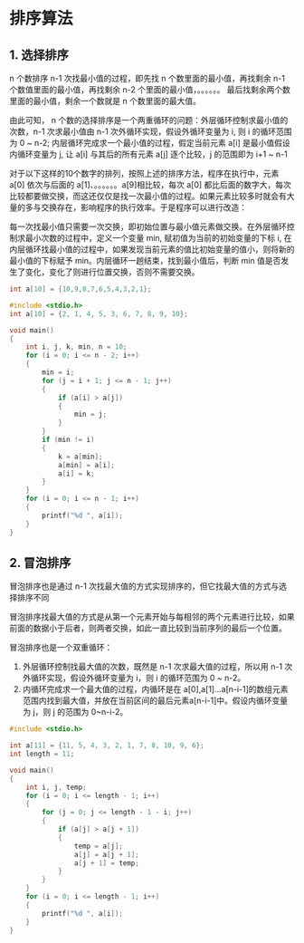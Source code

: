 # 排序算法

## 1. 选择排序

n 个数排序 n-1 次找最小值的过程，即先找 n 个数里面的最小值，再找剩余 n-1 个数值里面的最小值，再找剩余 n-2 个里面的最小值，。。。。。。 最后找剩余两个数里面的最小值，剩余一个数就是 n 个数里面的最大值。

由此可知， n 个数的选择排序是一个两重循环的问题：外层循环控制求最小值的次数，n-1 次求最小值由 n-1 次外循环实现，假设外循环变量为 i, 则 i 的循环范围为 0 ~ n-2; 内层循环完成求一个最小值的过程，假定当前元素 a[i] 是最小值假设内循环变量为 j, 让 a[i] 与其后的所有元素 a[j] 逐个比较，j 的范围即为 i+1 ~ n-1

对于以下这样的10个数字的排列，按照上述的排序方法，程序在执行中，元素 a[0] 依次与后面的 a[1]、。。。。。。a[9]相比较，每次 a[0] 都比后面的数字大，每次比较都要做交换，而这还仅仅是找一次最小值的过程。如果元素比较多时就会有大量的多与交换存在，影响程序的执行效率。于是程序可以进行改造：

每一次找最小值只需要一次交换，即初始位置与最小值元素做交换。在外层循环控制求最小次数的过程中，定义一个变量 min, 赋初值为当前的初始变量的下标 i, 在内层循环找最小值的过程中，如果发现当前元素的值比初始变量的值小，则将新的最小值的下标赋予 min。内层循环一趟结束，找到最小值后，判断 min 值是否发生了变化，变化了则进行位置交换，否则不需要交换。


``` c
int a[10] = {10,9,8,7,6,5,4,3,2,1}; 
```

``` c
#include <stdio.h>
int a[10] = {2, 1, 4, 5, 3, 6, 7, 8, 9, 10};

void main()
{
    int i, j, k, min, n = 10;
    for (i = 0; i <= n - 2; i++)
    {
        min = i;
        for (j = i + 1; j <= n - 1; j++)
        {
            if (a[i] > a[j])
            {
                min = j;
            }
        }
        if (min != i)
        {
            k = a[min];
            a[min] = a[i];
            a[i] = k;
        }
    }
    for (i = 0; i <= n - 1; i++)
    {
        printf("%d ", a[i]);
    }
}
```

## 2. 冒泡排序

冒泡排序也是通过 n-1 次找最大值的方式实现排序的，但它找最大值的方式与选择排序不同

冒泡排序找最大值的方式是从第一个元素开始与每相邻的两个元素进行比较，如果前面的数据小于后者，则两者交换，如此一直比较到当前序列的最后一个位置。

冒泡排序也是一个双重循环：

1. 外层循环控制找最大值的次数，既然是 n-1 次求最大值的过程，所以用 n-1 次外循环实现，假设外循环变量为 i，则 i 的循环范围为 0 ~ n-2。
2. 内循环完成求一个最大值的过程，内循环是在 a[0],a[1]...a[n-i-1]的数组元素范围内找到最大值，并放在当前区间的最后元素a[n-i-1]中。假设内循环变量为 j，则 j 的范围为 0~n-i-2。

``` c
#include <stdio.h>

int a[11] = {11, 5, 4, 3, 2, 1, 7, 8, 10, 9, 6};
int length = 11;

void main()
{
    int i, j, temp;
    for (i = 0; i <= length - 1; i++)
    {
        for (j = 0; j <= length - 1 - i; j++)
        {
            if (a[j] > a[j + 1])
            {
                temp = a[j];
                a[j] = a[j + 1];
                a[j + 1] = temp;
            }
        }
    }
    for (i = 0; i <= length - 1; i++)
    {
        printf("%d ", a[i]);
    }
}
```
